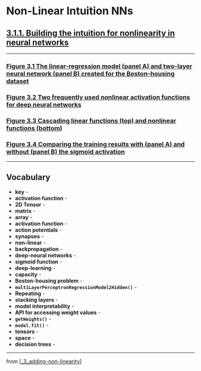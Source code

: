 # Non-Linear Intuition NNs

## [**3.1.1.** Building the intuition for nonlinearity in neural networks](https://livebook.manning.com/book/deep-learning-with-javascript/chapter-3/23)

---

### [**Figure 3.1** The linear-regression model (panel A) and two-layer neural network (panel B) created for the Boston-housing dataset]()

### [**Figure 3.2** Two frequently used nonlinear activation functions for deep neural networks]()

### [**Figure 3.3** Cascading linear functions (top) and nonlinear functions (bottom)]()

### [**Figure 3.4** Comparing the training results with (panel A) and without (panel B) the sigmoid activation]()

---

## **Vocabulary**

- **key** -
- **activation function** -
- **2D Tensor** -
- **matrix** -
- **array** -
- **activation function** -
- **action potentials** -
- **synapses** -
- **non-linear** -
- **backpropagation** -
- **deep-neural networks** -
- **sigmoid function** -
- **deep-learning** -
- **capacity** -
- **Boston-housing problem** -
- **`multiLayerPerceptronRegressionModel2Hidden()`** -
- **Repeating** -
- **stacking layers** -
- **model interpretability** -
- **API for accessing weight values** -
- **`getWeights()`** -
- **`model.fit()`** -
- **tensors** -
- **space** -
- **decision trees** -

---
from [[_3_adding-non-linearity]]


[//begin]: # "Autogenerated link references for markdown compatibility"
[_3_adding-non-linearity]: ../_3_adding-non-linearity.md "♒️ NON-LINEARITY"
[//end]: # "Autogenerated link references"